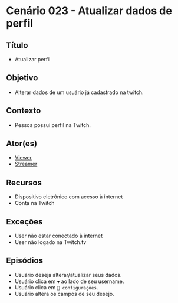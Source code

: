 # Cenário 023 - Atualizar dados de perfil

## Título
* Atualizar perfil

## Objetivo
* Alterar dados de um usuário já cadastrado na twitch.

## Contexto
* Pessoa possui perfil na Twitch.

## Ator(es)
* [Viewer](https://github.com/gabrielziegler3/Requisitos-2018-1/wiki/Viewer)
* [Streamer](https://github.com/gabrielziegler3/Requisitos-2018-1/wiki/Cenário-001)

## Recursos
* Dispositivo eletrônico com acesso à internet 
* Conta na Twitch

## Exceções
* User não estar conectado à internet
* User não logado na Twitch.tv

## Episódios
* Usuário deseja alterar/atualizar seus dados. 
* Usuário clica em ```▼``` ao lado de seu username.
* Usuário clica em ```🔧 configurações```.
* Usuário altera os campos de seu desejo.